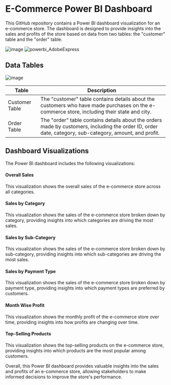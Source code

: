# E-Commerce Power BI Dashboard
This GitHub repository contains a Power BI dashboard visualization for an e-commerce store. The dashboard is designed to provide insights into the sales and profits of the store based on data from two tables: the "customer" table and the "order" table.

![image](https://user-images.githubusercontent.com/32951163/226482010-882ac98c-9120-409e-aab6-ab5562741da9.png)
![powerbi_AdobeExpress](https://user-images.githubusercontent.com/32951163/226486664-14f903fd-9793-4766-8cc3-a3a795439bc2.gif)


## Data Tables

![image](https://user-images.githubusercontent.com/32951163/226482239-62b83f00-7609-4954-86b7-f045c6676301.png)

| Table | Description |
|---|---|
| Customer Table | The "customer" table contains details about the customers who have made purchases on the e-commerce store, including their state and city. |
| Order Table | The "order" table contains details about the orders made by customers, including the order ID, order date, category, sub-category, amount, and profit. |


## Dashboard Visualizations
The Power BI dashboard includes the following visualizations:

#### Overall Sales
This visualization shows the overall sales of the e-commerce store across all categories.

#### Sales by Category
This visualization shows the sales of the e-commerce store broken down by category, providing insights into which categories are driving the most sales.

#### Sales by Sub-Category
This visualization shows the sales of the e-commerce store broken down by sub-category, providing insights into which sub-categories are driving the most sales.

#### Sales by Payment Type
This visualization shows the sales of the e-commerce store broken down by payment type, providing insights into which payment types are preferred by customers.

#### Month Wise Profit
This visualization shows the monthly profit of the e-commerce store over time, providing insights into how profits are changing over time.

#### Top-Selling Products
This visualization shows the top-selling products on the e-commerce store, providing insights into which products are the most popular among customers.

Overall, this Power BI dashboard provides valuable insights into the sales and profits of an e-commerce store, allowing stakeholders to make informed decisions to improve the store's performance.
